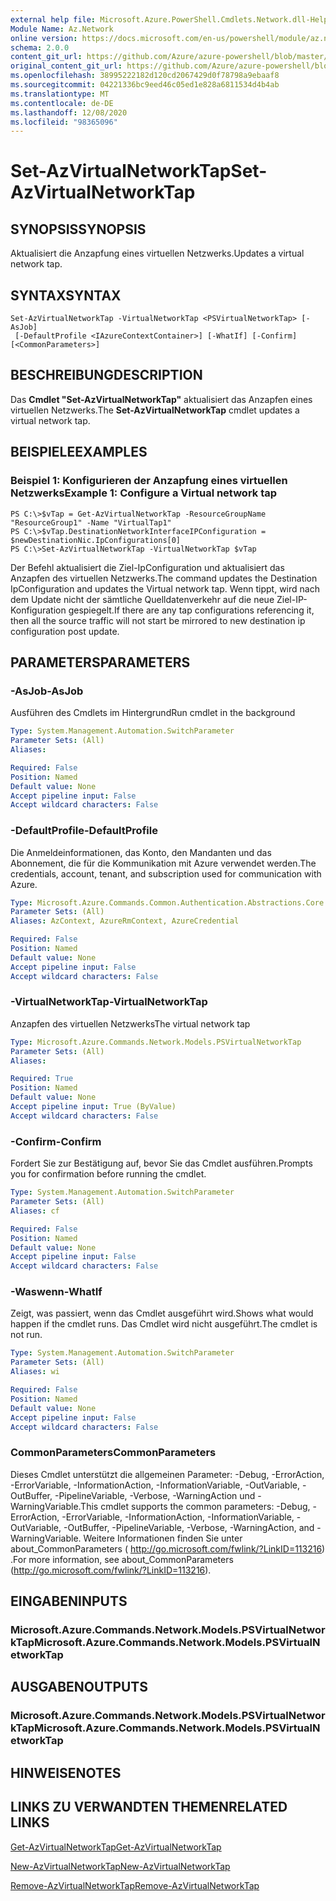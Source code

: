 ```yaml
---
external help file: Microsoft.Azure.PowerShell.Cmdlets.Network.dll-Help.xml
Module Name: Az.Network
online version: https://docs.microsoft.com/en-us/powershell/module/az.network/set-azvirtualnetworktap
schema: 2.0.0
content_git_url: https://github.com/Azure/azure-powershell/blob/master/src/Network/Network/help/Set-AzVirtualNetworkTap.md
original_content_git_url: https://github.com/Azure/azure-powershell/blob/master/src/Network/Network/help/Set-AzVirtualNetworkTap.md
ms.openlocfilehash: 38995222182d120cd2067429d0f78798a9ebaaf8
ms.sourcegitcommit: 04221336bc9eed46c05ed1e828a6811534d4b4ab
ms.translationtype: MT
ms.contentlocale: de-DE
ms.lasthandoff: 12/08/2020
ms.locfileid: "98365096"
---
```

# <span data-ttu-id="b8450-101">Set-AzVirtualNetworkTap</span><span class="sxs-lookup"><span data-stu-id="b8450-101">Set-AzVirtualNetworkTap</span></span>

## <span data-ttu-id="b8450-102">SYNOPSIS</span><span class="sxs-lookup"><span data-stu-id="b8450-102">SYNOPSIS</span></span>
<span data-ttu-id="b8450-103">Aktualisiert die Anzapfung eines virtuellen Netzwerks.</span><span class="sxs-lookup"><span data-stu-id="b8450-103">Updates a virtual network tap.</span></span>

## <span data-ttu-id="b8450-104">SYNTAX</span><span class="sxs-lookup"><span data-stu-id="b8450-104">SYNTAX</span></span>

```
Set-AzVirtualNetworkTap -VirtualNetworkTap <PSVirtualNetworkTap> [-AsJob]
 [-DefaultProfile <IAzureContextContainer>] [-WhatIf] [-Confirm] [<CommonParameters>]
```

## <span data-ttu-id="b8450-105">BESCHREIBUNG</span><span class="sxs-lookup"><span data-stu-id="b8450-105">DESCRIPTION</span></span>
<span data-ttu-id="b8450-106">Das **Cmdlet "Set-AzVirtualNetworkTap"** aktualisiert das Anzapfen eines virtuellen Netzwerks.</span><span class="sxs-lookup"><span data-stu-id="b8450-106">The **Set-AzVirtualNetworkTap** cmdlet updates a virtual network tap.</span></span>

## <span data-ttu-id="b8450-107">BEISPIELE</span><span class="sxs-lookup"><span data-stu-id="b8450-107">EXAMPLES</span></span>

### <span data-ttu-id="b8450-108">Beispiel 1: Konfigurieren der Anzapfung eines virtuellen Netzwerks</span><span class="sxs-lookup"><span data-stu-id="b8450-108">Example 1: Configure a Virtual network tap</span></span>
```
PS C:\>$vTap = Get-AzVirtualNetworkTap -ResourceGroupName "ResourceGroup1" -Name "VirtualTap1"
PS C:\>$vTap.DestinationNetworkInterfaceIPConfiguration = $newDestinationNic.IpConfigurations[0]
PS C:\>Set-AzVirtualNetworkTap -VirtualNetworkTap $vTap
```

<span data-ttu-id="b8450-109">Der Befehl aktualisiert die Ziel-IpConfiguration und aktualisiert das Anzapfen des virtuellen Netzwerks.</span><span class="sxs-lookup"><span data-stu-id="b8450-109">The command updates the Destination IpConfiguration and updates the Virtual network tap.</span></span>
<span data-ttu-id="b8450-110">Wenn tippt, wird nach dem Update nicht der sämtliche Quelldatenverkehr auf die neue Ziel-IP-Konfiguration gespiegelt.</span><span class="sxs-lookup"><span data-stu-id="b8450-110">If there are any tap configurations referencing it, then all the source traffic will not start be mirrored to new destination ip configuration post update.</span></span>

## <span data-ttu-id="b8450-111">PARAMETERS</span><span class="sxs-lookup"><span data-stu-id="b8450-111">PARAMETERS</span></span>

### <span data-ttu-id="b8450-112">-AsJob</span><span class="sxs-lookup"><span data-stu-id="b8450-112">-AsJob</span></span>
<span data-ttu-id="b8450-113">Ausführen des Cmdlets im Hintergrund</span><span class="sxs-lookup"><span data-stu-id="b8450-113">Run cmdlet in the background</span></span>

```yaml
Type: System.Management.Automation.SwitchParameter
Parameter Sets: (All)
Aliases:

Required: False
Position: Named
Default value: None
Accept pipeline input: False
Accept wildcard characters: False
```

### <span data-ttu-id="b8450-114">-DefaultProfile</span><span class="sxs-lookup"><span data-stu-id="b8450-114">-DefaultProfile</span></span>
<span data-ttu-id="b8450-115">Die Anmeldeinformationen, das Konto, den Mandanten und das Abonnement, die für die Kommunikation mit Azure verwendet werden.</span><span class="sxs-lookup"><span data-stu-id="b8450-115">The credentials, account, tenant, and subscription used for communication with Azure.</span></span>

```yaml
Type: Microsoft.Azure.Commands.Common.Authentication.Abstractions.Core.IAzureContextContainer
Parameter Sets: (All)
Aliases: AzContext, AzureRmContext, AzureCredential

Required: False
Position: Named
Default value: None
Accept pipeline input: False
Accept wildcard characters: False
```

### <span data-ttu-id="b8450-116">-VirtualNetworkTap</span><span class="sxs-lookup"><span data-stu-id="b8450-116">-VirtualNetworkTap</span></span>
<span data-ttu-id="b8450-117">Anzapfen des virtuellen Netzwerks</span><span class="sxs-lookup"><span data-stu-id="b8450-117">The virtual network tap</span></span>

```yaml
Type: Microsoft.Azure.Commands.Network.Models.PSVirtualNetworkTap
Parameter Sets: (All)
Aliases:

Required: True
Position: Named
Default value: None
Accept pipeline input: True (ByValue)
Accept wildcard characters: False
```

### <span data-ttu-id="b8450-118">-Confirm</span><span class="sxs-lookup"><span data-stu-id="b8450-118">-Confirm</span></span>
<span data-ttu-id="b8450-119">Fordert Sie zur Bestätigung auf, bevor Sie das Cmdlet ausführen.</span><span class="sxs-lookup"><span data-stu-id="b8450-119">Prompts you for confirmation before running the cmdlet.</span></span>

```yaml
Type: System.Management.Automation.SwitchParameter
Parameter Sets: (All)
Aliases: cf

Required: False
Position: Named
Default value: None
Accept pipeline input: False
Accept wildcard characters: False
```

### <span data-ttu-id="b8450-120">-Waswenn</span><span class="sxs-lookup"><span data-stu-id="b8450-120">-WhatIf</span></span>
<span data-ttu-id="b8450-121">Zeigt, was passiert, wenn das Cmdlet ausgeführt wird.</span><span class="sxs-lookup"><span data-stu-id="b8450-121">Shows what would happen if the cmdlet runs.</span></span>
<span data-ttu-id="b8450-122">Das Cmdlet wird nicht ausgeführt.</span><span class="sxs-lookup"><span data-stu-id="b8450-122">The cmdlet is not run.</span></span>

```yaml
Type: System.Management.Automation.SwitchParameter
Parameter Sets: (All)
Aliases: wi

Required: False
Position: Named
Default value: None
Accept pipeline input: False
Accept wildcard characters: False
```

### <span data-ttu-id="b8450-123">CommonParameters</span><span class="sxs-lookup"><span data-stu-id="b8450-123">CommonParameters</span></span>
<span data-ttu-id="b8450-124">Dieses Cmdlet unterstützt die allgemeinen Parameter: -Debug, -ErrorAction, -ErrorVariable, -InformationAction, -InformationVariable, -OutVariable, -OutBuffer, -PipelineVariable, -Verbose, -WarningAction und -WarningVariable.</span><span class="sxs-lookup"><span data-stu-id="b8450-124">This cmdlet supports the common parameters: -Debug, -ErrorAction, -ErrorVariable, -InformationAction, -InformationVariable, -OutVariable, -OutBuffer, -PipelineVariable, -Verbose, -WarningAction, and -WarningVariable.</span></span> <span data-ttu-id="b8450-125">Weitere Informationen finden Sie unter about_CommonParameters ( http://go.microsoft.com/fwlink/?LinkID=113216) .</span><span class="sxs-lookup"><span data-stu-id="b8450-125">For more information, see about_CommonParameters (http://go.microsoft.com/fwlink/?LinkID=113216).</span></span>

## <span data-ttu-id="b8450-126">EINGABEN</span><span class="sxs-lookup"><span data-stu-id="b8450-126">INPUTS</span></span>

### <span data-ttu-id="b8450-127">Microsoft.Azure.Commands.Network.Models.PSVirtualNetworkTap</span><span class="sxs-lookup"><span data-stu-id="b8450-127">Microsoft.Azure.Commands.Network.Models.PSVirtualNetworkTap</span></span>

## <span data-ttu-id="b8450-128">AUSGABEN</span><span class="sxs-lookup"><span data-stu-id="b8450-128">OUTPUTS</span></span>

### <span data-ttu-id="b8450-129">Microsoft.Azure.Commands.Network.Models.PSVirtualNetworkTap</span><span class="sxs-lookup"><span data-stu-id="b8450-129">Microsoft.Azure.Commands.Network.Models.PSVirtualNetworkTap</span></span>

## <span data-ttu-id="b8450-130">HINWEISE</span><span class="sxs-lookup"><span data-stu-id="b8450-130">NOTES</span></span>

## <span data-ttu-id="b8450-131">LINKS ZU VERWANDTEN THEMEN</span><span class="sxs-lookup"><span data-stu-id="b8450-131">RELATED LINKS</span></span>

[<span data-ttu-id="b8450-132">Get-AzVirtualNetworkTap</span><span class="sxs-lookup"><span data-stu-id="b8450-132">Get-AzVirtualNetworkTap</span></span>](./Get-AzVirtualNetworkTap.md)

[<span data-ttu-id="b8450-133">New-AzVirtualNetworkTap</span><span class="sxs-lookup"><span data-stu-id="b8450-133">New-AzVirtualNetworkTap</span></span>](./New-AzVirtualNetworkTap.md)

[<span data-ttu-id="b8450-134">Remove-AzVirtualNetworkTap</span><span class="sxs-lookup"><span data-stu-id="b8450-134">Remove-AzVirtualNetworkTap</span></span>](./Remove-AzVirtualNetworkTap.md)
